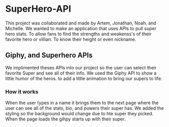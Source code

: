 # SuperHero-API

This project was collaborated and made by Artem, Jonathan, Noah, and Michelle.
We wanted to make an application that uses APIs to pull super hero stats. To allow fans to find the strengths and weakenss's of their favorite hero or villian. To know their height or even nickname.

## Giphy, and Superhero APIs

We implimented theses APIs into our project so the user can select their favorite Super and see all of their info. We used the Giphy API to show a little humor of the heros. to add a little animation to bring our supers to life.

### How it works

When the user types in a name it brings them to the next page where the user can see all of the stats, bio, and powers their super has. We added the styling so the background would change due to hte super they picked. When the page loads the gihpy starts up with their super.